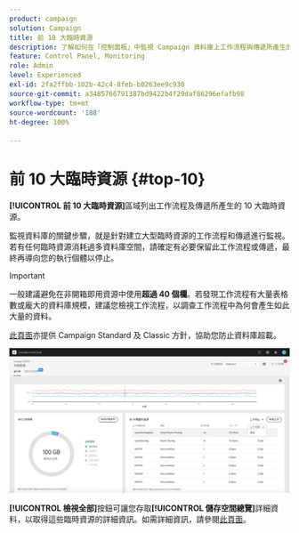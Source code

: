 ```yaml
---
product: campaign
solution: Campaign
title: 前 10 大臨時資源
description: 了解如何在「控制面板」中監視 Campaign 資料庫上工作流程與傳遞所產生的 10 大臨時資源。
feature: Control Panel, Monitoring
role: Admin
level: Experienced
exl-id: 2fa2ffbb-102b-42c4-8feb-b0263ee9c930
source-git-commit: a3485766791387bd9422b4f29daf86296efafb98
workflow-type: tm+mt
source-wordcount: '188'
ht-degree: 100%

---
```


# 前 10 大臨時資源 {#top-10}

**[!UICONTROL 前 10 大臨時資源]**&#x200B;區域列出工作流程及傳遞所產生的 10 大臨時資源。

監視資料庫的關鍵步驟，就是針對建立大型臨時資源的工作流程和傳遞進行監視。若有任何臨時資源消耗過多資料庫空間，請確定有必要保留此工作流程或傳遞，最終再導向您的執行個體以停止。

>[!IMPORTANT]
>
>一般建議避免在非開箱即用資源中使用&#x200B;**超過 40 個欄**。若發現工作流程有大量表格數或龐大的資料庫規模，建議您檢視工作流程，以調查工作流程中為何會產生如此大量的資料。
>
>[此頁面](database-preventing-overload.md)亦提供 Campaign Standard 及 Classic 方針，協助您防止資料庫超載。

![](assets/database-top10.png)

**[!UICONTROL 檢視全部]**&#x200B;按鈕可讓您存取&#x200B;**[!UICONTROL 儲存空間總覽]**&#x200B;詳細資料，以取得這些臨時資源的詳細資訊。如需詳細資訊，請參閱[此頁面](database-storage-overview.md)。
